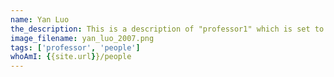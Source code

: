 ```yaml
---
name: Yan Luo
the_description: This is a description of "professor1" which is set to Professor Yan Luo
image_filename: yan_luo_2007.png
tags: ['professor', 'people']
whoAmI: {{site.url}}/people
---
```


